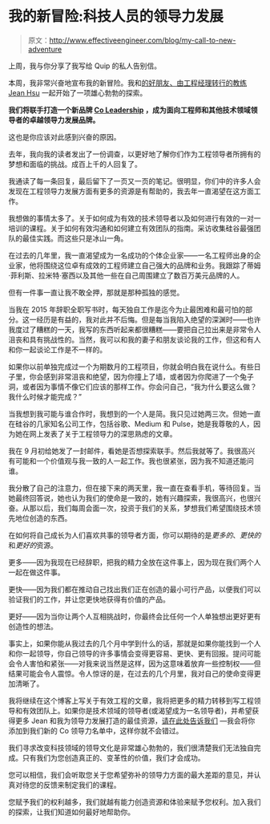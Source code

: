 # 我的新冒险:科技人员的领导力发展

> 原文：<http://www.effectiveengineer.com/blog/my-call-to-new-adventure>

上周，我与你分享了我写给 Quip 的私人告别信。

本周，我非常兴奋地宣布我的新冒险。我和[的好朋友、由工程经理转行的教练 Jean Hsu](http://jeanhsu.com/) 一起开始了一项雄心勃勃的探索。

**我们将联手打造一个新品牌 [Co Leadership](http://coleadership.com/) ，成为面向工程师和其他技术领域领导者的卓越领导力发展品牌。**

这也是你应该对此感到兴奋的原因。

去年，我向我的读者发出了一份调查，以更好地了解你们作为工程领导者所拥有的梦想和面临的挑战。成百上千的人回复了。

我通读了每一条回复，最后留下了一页又一页的笔记。很明显，你们中的许多人会发现在工程领导力发展方面有更多的资源是有帮助的，我去年一直渴望在这方面工作。

我想做的事情太多了。关于如何成为有效的技术领导者以及如何进行有效的一对一培训的课程。关于如何有效沟通和如何建立有效团队的指南。采访收集硅谷最强团队的最佳实践。而这些只是冰山一角。

在过去的几年里，我一直渴望成为一名成功的个体企业家——一名工程师出身的企业家，他将围绕这位卓有成效的工程师建立自己强大的品牌和业务。我跟踪了蒂姆·菲利斯、拉米特·塞西以及其他一些在自己周围建立了数百万美元品牌的人。

但有一件事一直让我不敢全押，那就是那种孤独的感觉。

当我在 2015 年辞职全职写书时，每天独自工作是迄今为止最困难和最可怕的部分。这一经历是有益的，我对此并不后悔。但是每当我陷入绝望的深渊时——也许我度过了糟糕的一天，我写的东西听起来都很糟糕——要把自己拉出来是非常令人沮丧和具有挑战性的。当然，我可以和我的妻子和朋友谈论我的工作，但这和有人和你一起谈论工作是不一样的。

如果你以前单独完成过一个为期数月的工程项目，你就会明白我在说什么。有些日子里，你会感到非常沮丧和绝望，因为你撞上了墙，或者因为你爬进了一个兔子洞，或者因为事情不像它们应该的那样工作。你会问自己，“我为什么要这么做？我什么时候才能完成？”

当我想到我可能与谁合作时，我想到的一个人是简。我只见过她两三次。但她一直在硅谷的几家知名公司工作，包括谷歌、Medium 和 Pulse，她是我尊敬的人，因为她在网上发表了关于工程领导力的深思熟虑的文章。

我在 9 月初给她发了一封邮件，看她是否想探索联手。然后我就等了。我很高兴有可能和一个价值观与我一致的人一起工作。我也很紧张，因为我不知道还能问谁。

我分散了自己的注意力，但在接下来的两天里，我一直在查看手机，等待回复。当她最终回答说，她也认为我们的使命是一致的，她有兴趣探索，我很高兴，也很兴奋。从那以后，我们每周会面一次，投资于我们的关系，梦想我们希望围绕技术领先地位创造的东西。

在如何将自己成长为人们喜欢共事的领导者方面，你可以期待的是*更多的*、*更快的*和*更好的*资源。

更多——因为我现在已经辞职，把我的精力全放在这件事上，因为现在我们两个人一起在做这件事。

更快——因为我们都在推动自己找出我们正在创造的最小可行产品，以便我们可以验证我们的工作，并让您更快地获得有价值的产品。

更好——因为当你让两个人互相挑战时，你最终会比任何一个人单独想出更好更有创造性的想法。

事实上，如果你能从我过去的几个月中学到什么的话，那就是如果你能找到一个人和你一起领导，你自己领导的许多事情会变得更容易、更快、更有回报。提问可能会令人害怕和紧张——对我来说当然是这样，因为这意味着放弃一些控制权——但结果可能会令人震惊。令人惊讶的是，在过去的几个月里，我对自己的使命变得更加清晰了。

我将继续在这个博客上写关于有效工程的文章，我将把更多的精力转移到写工程领导和有效团队上。如果你是技术领域的领导者(或渴望成为一名领导者)，并希望获得更多 Jean 和我为领导力发展打造的最佳资源，[请在此处告诉我们](http://coleadership.com/) —我会将你添加到我们新的 Co 领导力名单中，这样你就不会错过。

我们寻求改变科技领域的领导文化是非常雄心勃勃的，我们很清楚我们无法独自完成。只有我们为您创造真正的、变革性的价值，我们才会成功。

您可以相信，我们会听取您关于您希望弥补的领导力方面的最大差距的意见，并认真对待您的反馈来制定我们的课程。

您赋予我们的权利越多，我们就越有能力创造资源和体验来赋予您权利。加入我们的探索，让我们知道如何最好地帮助你。